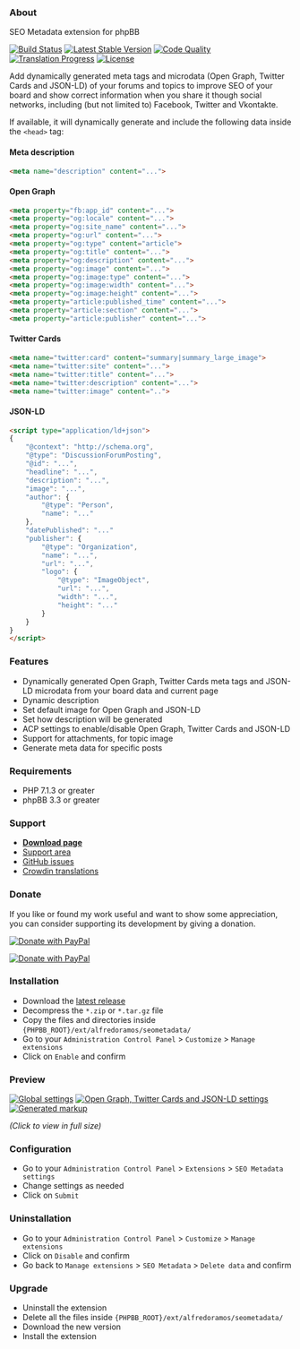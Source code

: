 ### About

SEO Metadata extension for phpBB

[![Build Status](https://img.shields.io/travis/com/AlfredoRamos/phpbb-ext-seo-metadata.svg?style=flat-square)](https://travis-ci.com/AlfredoRamos/phpbb-ext-seo-metadata)
[![Latest Stable Version](https://img.shields.io/github/tag/AlfredoRamos/phpbb-ext-seo-metadata.svg?style=flat-square&label=stable)](https://github.com/AlfredoRamos/phpbb-ext-seo-metadata/releases)
[![Code Quality](https://img.shields.io/codacy/grade/5da9411a064c41c6931af2a398dfad37.svg?style=flat-square)](https://app.codacy.com/manual/AlfredoRamos/phpbb-ext-seo-metadata/dashboard)
[![Translation Progress](https://badges.crowdin.net/phpbb-ext-seo-metadata/localized.svg)](https://crowdin.com/project/phpbb-ext-seo-metadata)
[![License](https://img.shields.io/github/license/AlfredoRamos/phpbb-ext-seo-metadata.svg?style=flat-square)](https://raw.githubusercontent.com/AlfredoRamos/phpbb-ext-seo-metadata/master/license.txt)

Add dynamically generated meta tags and microdata (Open Graph, Twitter Cards and JSON-LD) of your forums and topics to improve SEO of your board and show correct information when you share it though social networks, including (but not limited to) Facebook, Twitter and Vkontakte.

If available, it will dynamically generate and include the following data inside the `<head>` tag:

#### Meta description

```html
<meta name="description" content="...">
```

#### Open Graph

```html
<meta property="fb:app_id" content="...">
<meta property="og:locale" content="...">
<meta property="og:site_name" content="...">
<meta property="og:url" content="...">
<meta property="og:type" content="article">
<meta property="og:title" content="...">
<meta property="og:description" content="...">
<meta property="og:image" content="...">
<meta property="og:image:type" content="...">
<meta property="og:image:width" content="...">
<meta property="og:image:height" content="...">
<meta property="article:published_time" content="...">
<meta property="article:section" content="...">
<meta property="article:publisher" content="...">
```

#### Twitter Cards

```html
<meta name="twitter:card" content="summary|summary_large_image">
<meta name="twitter:site" content="...">
<meta name="twitter:title" content="...">
<meta name="twitter:description" content="...">
<meta name="twitter:image" content="..">
```

#### JSON-LD

```html
<script type="application/ld+json">
{
	"@context": "http://schema.org",
	"@type": "DiscussionForumPosting",
	"@id": "...",
	"headline": "...",
	"description": "...",
	"image": "...",
	"author": {
		"@type": "Person",
		"name": "..."
	},
	"datePublished": "..."
	"publisher": {
		"@type": "Organization",
		"name": "...",
		"url": "...",
		"logo": {
			"@type": "ImageObject",
			"url": "...",
			"width": "...",
			"height": "..."
		}
	}
}
</script>
```

### Features

- Dynamically generated Open Graph, Twitter Cards meta tags and JSON-LD microdata from your board data and current page
- Dynamic description
- Set default image for Open Graph and JSON-LD
- Set how description will be generated
- ACP settings to enable/disable Open Graph, Twitter Cards and JSON-LD
- Support for attachments, for topic image
- Generate meta data for specific posts

### Requirements

- PHP 7.1.3 or greater
- phpBB 3.3 or greater

### Support

- [**Download page**](https://www.phpbb.com/customise/db/extension/seo_metadata/)
- [Support area](https://www.phpbb.com/customise/db/extension/seo_metadata/support)
- [GitHub issues](https://github.com/AlfredoRamos/phpbb-ext-seo-metadata/issues)
- [Crowdin translations](https://crowdin.com/project/phpbb-ext-seo-metadata)

### Donate

If you like or found my work useful and want to show some appreciation, you can consider supporting its development by giving a donation.

[![Donate with PayPal](https://alfredoramos.github.io/assets/images/donate.png)](https://alfredoramos.github.io/donate/)

[![Donate with PayPal](https://www.paypalobjects.com/webstatic/i/logo/rebrand/ppcom.svg)](https://alfredoramos.github.io/donate/)

### Installation

- Download the [latest release](https://github.com/AlfredoRamos/phpbb-ext-seo-metadata/releases)
- Decompress the `*.zip` or `*.tar.gz` file
- Copy the files and directories inside `{PHPBB_ROOT}/ext/alfredoramos/seometadata/`
- Go to your `Administration Control Panel` > `Customize` > `Manage extensions`
- Click on `Enable` and confirm

### Preview

[![Global settings](https://i.imgur.com/8rg2fKIb.png)](https://i.imgur.com/8rg2fKI.png)
[![Open Graph, Twitter Cards and JSON-LD settings](https://i.imgur.com/042NB5Fb.png)](https://i.imgur.com/042NB5F.png)
[![Generated markup](https://i.imgur.com/xKswZUHb.png)](https://i.imgur.com/xKswZUH.png)

*(Click to view in full size)*

### Configuration

- Go to your `Administration Control Panel` > `Extensions` > `SEO Metadata settings`
- Change settings as needed
- Click on `Submit`

### Uninstallation

- Go to your `Administration Control Panel` > `Customize` > `Manage extensions`
- Click on `Disable` and confirm
- Go back to `Manage extensions` > `SEO Metadata` > `Delete data` and confirm

### Upgrade

- Uninstall the extension
- Delete all the files inside `{PHPBB_ROOT}/ext/alfredoramos/seometadata/`
- Download the new version
- Install the extension
